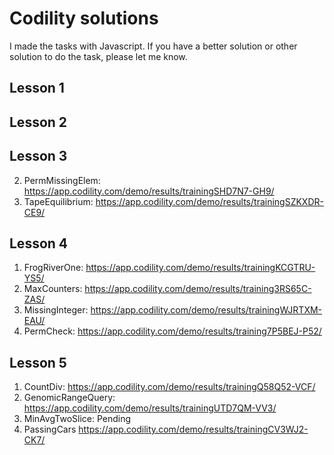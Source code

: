 # Codility solutions
I made the tasks with Javascript. If you have a better solution or other solution to do the task, please let me know.


## Lesson 1

## Lesson 2

## Lesson 3
2. PermMissingElem: https://app.codility.com/demo/results/trainingSHD7N7-GH9/
3. TapeEquilibrium: https://app.codility.com/demo/results/trainingSZKXDR-CE9/

## Lesson 4
1. FrogRiverOne: https://app.codility.com/demo/results/trainingKCGTRU-YS5/
2. MaxCounters: https://app.codility.com/demo/results/training3RS65C-ZAS/
3. MissingInteger: https://app.codility.com/demo/results/trainingWJRTXM-EAU/
4. PermCheck: https://app.codility.com/demo/results/training7P5BEJ-P52/

## Lesson 5
1. CountDiv: https://app.codility.com/demo/results/trainingQ58Q52-VCF/
2. GenomicRangeQuery: https://app.codility.com/demo/results/trainingUTD7QM-VV3/
3. MinAvgTwoSlice: Pending
4. PassingCars https://app.codility.com/demo/results/trainingCV3WJ2-CK7/

